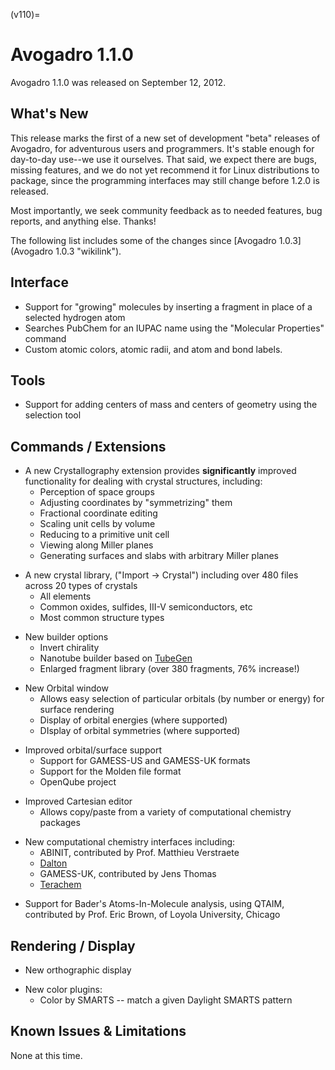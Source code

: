 (v110)=

# Avogadro 1.1.0


Avogadro 1.1.0 was released on September 12, 2012.

What's New
----------

This release marks the first of a new set of development "beta" releases of Avogadro, for adventurous users and programmers. It's stable enough for day-to-day use--we use it ourselves. That said, we expect there are bugs, missing features, and we do not yet recommend it for Linux distributions to package, since the programming interfaces may still change before 1.2.0 is released.

Most importantly, we seek community feedback as to needed features, bug reports, and anything else. Thanks!

The following list includes some of the changes since [Avogadro 1.0.3](Avogadro 1.0.3 "wikilink").

Interface
---------

-   Support for "growing" molecules by inserting a fragment in place of a selected hydrogen atom
-   Searches PubChem for an IUPAC name using the "Molecular Properties" command
-   Custom atomic colors, atomic radii, and atom and bond labels.

Tools
-----

-   Support for adding centers of mass and centers of geometry using the selection tool

Commands / Extensions
---------------------

-   A new Crystallography extension provides **significantly** improved functionality for dealing with crystal structures, including:
    -   Perception of space groups
    -   Adjusting coordinates by "symmetrizing" them
    -   Fractional coordinate editing
    -   Scaling unit cells by volume
    -   Reducing to a primitive unit cell
    -   Viewing along Miller planes
    -   Generating surfaces and slabs with arbitrary Miller planes

<!-- -->

-   A new crystal library, ("Import -\> Crystal") including over 480 files across 20 types of crystals
    -   All elements
    -   Common oxides, sulfides, III-V semiconductors, etc
    -   Most common structure types

<!-- -->

-   New builder options
    -   Invert chirality
    -   Nanotube builder based on [TubeGen](http://turin.nss.udel.edu/research/tubegenonline.html)
    -   Enlarged fragment library (over 380 fragments, 76% increase!)

<!-- -->

-   New Orbital window
    -   Allows easy selection of particular orbitals (by number or energy) for surface rendering
    -   Display of orbital energies (where supported)
    -   DIsplay of orbital symmetries (where supported)

<!-- -->

-   Improved orbital/surface support
    -   Support for GAMESS-US and GAMESS-UK formats
    -   Support for the Molden file format
    -   OpenQube project

<!-- -->

-   Improved Cartesian editor
    -   Allows copy/paste from a variety of computational chemistry packages

<!-- -->

-   New computational chemistry interfaces including:
    -   ABINIT, contributed by Prof. Matthieu Verstraete
    -   [Dalton](http://dirac.chem.sdu.dk/daltonprogram.org/)
    -   GAMESS-UK, contributed by Jens Thomas
    -   [Terachem](http://www.petachem.com/products.html)

<!-- -->

-   Support for Bader's Atoms-In-Molecule analysis, using QTAIM, contributed by Prof. Eric Brown, of Loyola University, Chicago

Rendering / Display
-------------------

-   New orthographic display

<!-- -->

-   New color plugins:
    -   Color by SMARTS -- match a given Daylight SMARTS pattern

Known Issues & Limitations
--------------------------

None at this time.
